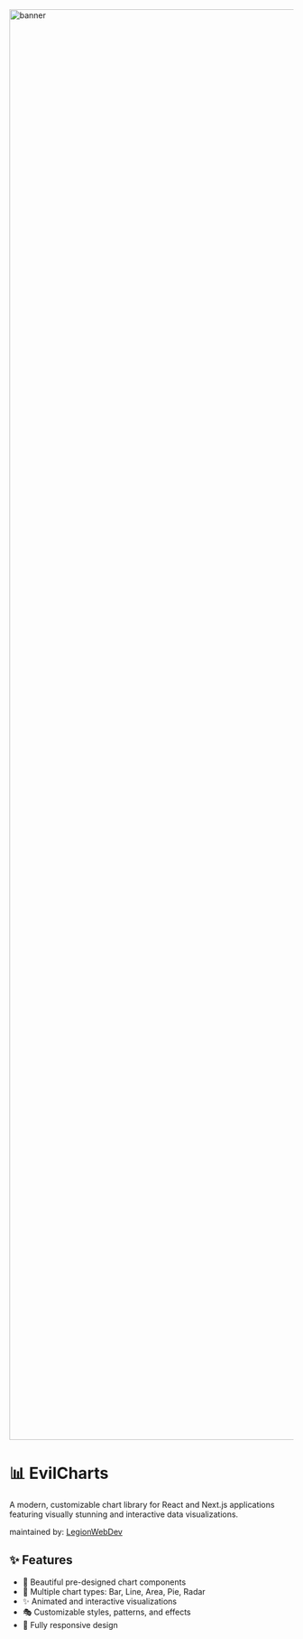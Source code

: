 <img width="4800" height="2532" alt="banner" src="https://github.com/user-attachments/assets/e5701a46-1a32-449d-aaef-e9172af7dc0a" />

# 📊 EvilCharts

A modern, customizable chart library for React and Next.js applications featuring visually stunning and interactive data visualizations.

maintained by: [LegionWebDev](https://x.com/LegionWebDev)

## ✨ Features

- 🎨 Beautiful pre-designed chart components
- 🌈 Multiple chart types: Bar, Line, Area, Pie, Radar
- ✨ Animated and interactive visualizations
- 🎭 Customizable styles, patterns, and effects
- 📱 Fully responsive design

